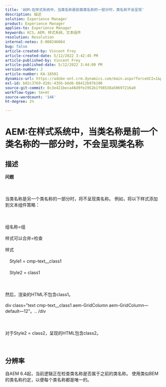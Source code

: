 ```yaml
---
title: 'AEM:在样式系统中，当类名称是前面类名称的一部分时，类名称不会呈现'
description: 描述
solution: Experience Manager
product: Experience Manager
applies-to: Experience Manager
keywords: KCS，AEM，样式系统，文本组件
resolution: Resolution
internal-notes: E-000246064
bug: false
article-created-by: Vincent Frey
article-created-date: 5/12/2022 3:42:45 PM
article-published-by: Vincent Frey
article-published-date: 5/12/2022 3:44:09 PM
version-number: 2
article-number: KA-16501
dynamics-url: https://adobe-ent.crm.dynamics.com/main.aspx?forceUCI=1&pagetype=entityrecord&etn=knowledgearticle&id=d70ba725-0ad2-ec11-a7b5-0022480a8683
exl-id: b02c3769-d10c-435b-b6d6-88412b976100
source-git-commit: 0c3e421beca46d9fe1952b1f98538a50697216a0
workflow-type: tm+mt
source-wordcount: '146'
ht-degree: 2%

---
```


# AEM:在样式系统中，当类名称是前一个类名称的一部分时，不会呈现类名称

## 描述

<b>问题</b><br><br> <br><br>当类名称是另一个类名称的一部分时，将不呈现类名称。 例如，将以下样式添加到文本组件策略：<br><br> <br><br>组名称=组<br><br>样式可以合并=检查<br><br>样式<br><br>　Style1 = cmp-text__class1<br><br>　Style2 = class1<br><br> <br><br>然后，渲染的HTML不包含class1。<br><br>div class=&quot;text cmp-text__class1 aem-GridColumn aem-GridColumn—default—12&quot;。.. /div<br><br> <br><br>对于Style2 = class2，呈现的HTML包含class2。<br><br><br>

## 分辨率


自AEM 6.4起，当前逻辑正在检查类名称是否属于之前的类名称。 使用类似BEM的类名称约定，以便每个类名称都是唯一的。
